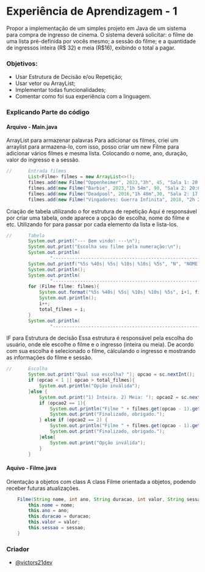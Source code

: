 # Experiência de Aprendizagem - 1

Propor a implementação de um simples projeto em Java de um sistema para compra de ingresso de cinema. O sistema deverá solicitar: o filme de uma lista pré-definida por vocês mesmo; a sessão do filme; e a quantidade de ingressos inteira (R$ 32) e meia (R$16), exibindo o total a pagar.
### Objetivos:
- Usar Estrutura de Decisão e/ou Repetição;
- Usar vetor ou ArrayList;
- Implementar todas funcionalidades;
- Comentar como foi sua experiência com a linguagem.
### Explicando Parte do código
#### Arquivo - Main.java
ArrayList para armazenar palavras
Para adicionar os filmes, criei um arraylist para armazena-lo, com isso, posso criar um new Filme para adicionar vários filmes e mesma lista.
Colocando o nome, ano, duração, valor do ingresso e a sessão.
```java
//      Entrada filmes
        List<Filme> filmes = new ArrayList<>();
        filmes.add(new Filme("Oppenheimer", 2023,"3h", 45, "Sala 1: 20:00"));
        filmes.add(new Filme("Barbie", 2023,"1h 54m", 90, "Sala 2: 20:00"));
        filmes.add(new Filme("Deadpool", 2016,"1h 48m",30, "Sala 2: 17:00"));
        filmes.add(new Filme("Vingadores: Guerra Infinita", 2018, "2h 29m", 45,"Sala 3: 18:00"));

```
Criação de tabela utilizando o for estrutura de repetição
Aqui é responsável por criar uma tabela, onde aparece a opção de escolha, nome do filme e etc.
Utilizando for para passar por cada elemento da lista e lista-los.
```java
//      Tabela
        System.out.print("--- Bem vindo! ---\n");
        System.out.print("Escolha seu filme pela numeração:\n");
        System.out.println(
                "---------------------------------------------------------------------------------------------");
        System.out.printf("%5s %40s| %5s| %10s| %10s| %5s", "N", "NOME DO FILME", "ANO","DURAÇÃO", "INTEIRA", "SESSÃO");
        System.out.println();
        System.out.println(
                "---------------------------------------------------------------------------------------------");
        for (Filme filme: filmes){
            System.out.format("%5s %40s| %5s| %10s| %10s| %5s", i+1, filme.getNome(), filme.getAno(), filme.getDuracao(), "R$ " + filme.getValor() + ",00", filme.getSessao());
            System.out.println();
            i++;
            total_filmes = i;
        }
        System.out.println(
                "---------------------------------------------------------------------------------------------");

```

IF para Estrutura de decisão
Essa estrutura é responsável pela escolha do usuário, onde ele escolhe o filme e o ingresso (inteira ou meia). De acordo com sua escolha é selecionado o filme, cálculando o ingresso e mostrando as informações do filme e sessão.
```java
//      Escolha
        System.out.print("Qual sua escolha? "); opcao = sc.nextInt();
        if (opcao < 1 || opcao > total_filmes){
            System.out.println("Opção inválida");
        }else {
            System.out.print("1) Inteira. 2) Meia: "); opcao2 = sc.nextInt();
            if (opcao2 == 1){
                System.out.println("Filme " + filmes.get(opcao - 1).getNome() + " do ano " + filmes.get(opcao - 1).getAno() + ", duração de " + filmes.get(opcao - 1).getDuracao() + " pelo valor de R$"+ filmes.get(opcao - 1).getValor() + ".00 (inteira) na " + filmes.get(opcao - 1).getSessao() + " horas");
                System.out.print("Finalizado, obrigado.");
            } else if (opcao2 == 2) {
                System.out.println("Filme " + filmes.get(opcao - 1).getNome() + " do ano " + filmes.get(opcao - 1).getAno() + ", duração de " + filmes.get(opcao - 1).getDuracao() + " pelo valor de R$"+ (filmes.get(opcao - 1).getValor() / 2) + ".00 (meia) na " + filmes.get(opcao - 1).getSessao() + " horas");
                System.out.print("Finalizado, obrigado.");
            }else{
                System.out.print("Opção inválida");
            }
        }
```
#### Aquivo - Filme.java
Orientação a objetos com class
A class Filme orientada a objetos, podendo receber futuras atualizações.
```Java
    Filme(String nome, int ano, String duracao, int valor, String sessao){
        this.nome = nome;
        this.ano = ano;
        this.duracao = duracao;
        this.valor = valor;
        this.sessao = sessao;
    }
```
### Criador

- [@victors21dev](https://www.github.com/victors21dev)
